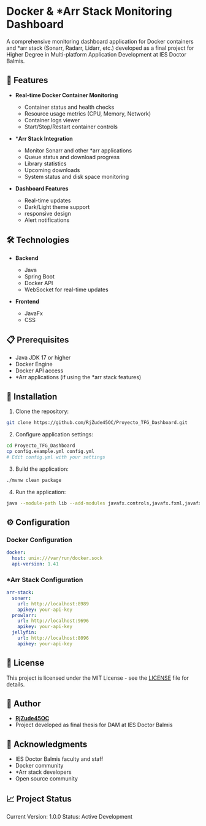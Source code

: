 # Docker & *Arr Stack Monitoring Dashboard

A comprehensive monitoring dashboard application for Docker containers and *arr stack (Sonarr, Radarr, Lidarr, etc.) developed as a final project for Higher Degree in Multi-platform Application Development at IES Doctor Balmis.


## 🚀 Features

- **Real-time Docker Container Monitoring**
  - Container status and health checks
  - Resource usage metrics (CPU, Memory, Network)
  - Container logs viewer
  - Start/Stop/Restart container controls

- ***Arr Stack Integration**
  - Monitor Sonarr and other *arr applications
  - Queue status and download progress
  - Library statistics
  - Upcoming downloads
  - System status and disk space monitoring

- **Dashboard Features**
  - Real-time updates
  - Dark/Light theme support
  - responsive design
  - Alert notifications

## 🛠️ Technologies

- **Backend**
  - Java
  - Spring Boot
  - Docker API
  - WebSocket for real-time updates

- **Frontend**
  - JavaFx
  - CSS

## 📋 Prerequisites

- Java JDK 17 or higher
- Docker Engine
- Docker API access
- *Arr applications (if using the *arr stack features)

## 🔧 Installation

1. Clone the repository:
```bash
git clone https://github.com/RjZude45OC/Proyecto_TFG_Dashboard.git
```

2. Configure application settings:
```bash
cd Proyecto_TFG_Dashboard
cp config.example.yml config.yml
# Edit config.yml with your settings
```

3. Build the application:
```bash
./mvnw clean package
```

4. Run the application:
```bash
java --module-path lib --add-modules javafx.controls,javafx.fxml,javafx.web,javafx.swing -cp "Dashboard_TFG-1.0-SNAPSHOT.jar;lib/*" com.tfg.dashboard_tfg.App
```

## ⚙️ Configuration

### Docker Configuration
```yaml
docker:
  host: unix:///var/run/docker.sock
  api-version: 1.41
```

### *Arr Stack Configuration
```yaml
arr-stack:
  sonarr:
    url: http://localhost:8989
    apikey: your-api-key
  prowlarr:
    url: http://localhost:9696
    apikey: your-api-key
  jellyfin:
    url: http://localhost:8096
    apikey: your-api-key
```

## 📝 License

This project is licensed under the MIT License - see the [LICENSE](LICENSE) file for details.

## 👤 Author

- **[RjZude45OC](https://github.com/RjZude45OC)**
- Project developed as final thesis for DAM at IES Doctor Balmis

## 🙏 Acknowledgments

- IES Doctor Balmis faculty and staff
- Docker community
- *Arr stack developers
- Open source community

## 📈 Project Status

Current Version: 1.0.0
Status: Active Development
